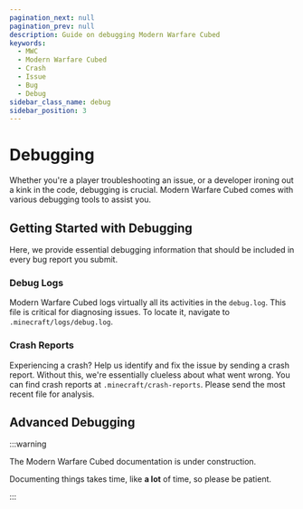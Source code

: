 ```yaml
---
pagination_next: null
pagination_prev: null
description: Guide on debugging Modern Warfare Cubed
keywords: 
  - MWC
  - Modern Warfare Cubed
  - Crash
  - Issue
  - Bug
  - Debug
sidebar_class_name: debug
sidebar_position: 3
---
```


# Debugging

Whether you're a player troubleshooting an issue, or a developer ironing out a kink in the code, debugging is crucial. Modern Warfare Cubed comes with various debugging tools to assist you.

## Getting Started with Debugging

Here, we provide essential debugging information that should be included in every bug report you submit.

### Debug Logs

Modern Warfare Cubed logs virtually all its activities in the `debug.log`. This file is critical for diagnosing issues. To locate it, navigate to `.minecraft/logs/debug.log`.

### Crash Reports

Experiencing a crash? Help us identify and fix the issue by sending a crash report. Without this, we're essentially clueless about what went wrong. You can find crash reports at `.minecraft/crash-reports`. Please send the most recent file for analysis.

## Advanced Debugging

:::warning

The Modern Warfare Cubed documentation is under construction.

Documenting things takes time, like **a lot** of time, so please be patient.

:::
